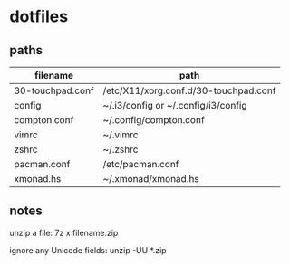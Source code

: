 # dotfiles

## paths

| filename | path |
| --- | --- |
| 30-touchpad.conf |/etc/X11/xorg.conf.d/30-touchpad.conf |
| config | ~/.i3/config or ~/.config/i3/config |
| compton.conf | ~/.config/compton.conf |
| vimrc | ~/.vimrc |
| zshrc | ~/.zshrc |
| pacman.conf | /etc/pacman.conf |
| xmonad.hs | ~/.xmonad/xmonad.hs |

## notes

unzip a file:
7z x filename.zip

ignore any Unicode fields:
unzip -UU *.zip
